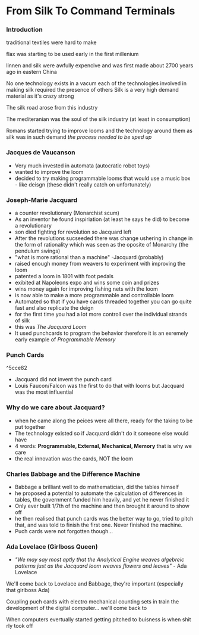 # From Silk To Command Terminals
### Introduction

traditional textiles were hard to make

flax was starting to be used early in the first millenium

linnen and silk were awfully expencive and was first made about 2700 years ago in eastern China

No one technology exists in a vacum
each of the technologies involved in making silk required the presence of others
Silk is a very high demand material as it's crazy strong

The silk road arose from this industry

The mediteranian was the soul of the silk industry (at least in consumption)


Romans started trying to improve looms and the technology around them as silk was in such demand
*the process needed to be sped up*

### Jacques de Vaucanson
- Very much invested in automata
  (autocratic robot toys)
- wanted to improve the loom
- decided to try making programmable looms that would use a music box - like deisgn (these didn't really catch on unfortunately)

### Joseph-Marie Jacquard
- a counter revolutionary (Monarchist scum)
- As an inventor he found inspiriation (at least he says he did) to become a revolutionary
- son died fighting for revolution so Jacquard left
- After the revolutions sucseeded there was change ushering in change in the form of rationality which was seen as the oposite of Monarchy (the pendulum swings)
- "what is more rational than a machine" -Jacquard (probably)
- raised enough money from weavers to experiment with improving the loom
- patented a loom in 1801 with foot pedals
- exibited at Napoleons expo and wins some coin and prizes
- wins money again for improving fishing nets with the loom
- is now able to make a more programmable and controllable loom
- Automated so that if you have cards threaded together you can go quite fast and also replicate the deign
- for the first time you had a lot more controll over the individual strands of silk
- this was *The Jacquard Loom* 
- It used punchcards to program the behavior therefore it is an exremely early example of *Programmable Memory*

### Punch Cards
^5cce82
- Jacquard did not invent the punch card
- Louis Faucon/Falcon was the first to do that with looms but Jacquard was the most influential

### Why do we care about Jacquard?
- when he came along the peices were all there, ready for the taking to be put together
- The technology existed so if Jacquard didn't do it someone else would have
- 4 words: **Programmable, External, Mechanical, Memory** that is why we care
- the real innovation was the cards, NOT the loom

### Charles Babbage and the Difference Machine
- Babbage a brilliant well to do mathematician, did the tables himself
- he proposed a potential to automate the calculation of differences in tables, the government funded him heavily, and yet he never finished it
- Only ever built 1/7th of the machine and then brought it around to show off
- he then realised that punch cards was the better way to go, tried to pitch that, and was told to finish the first one. Never finished the machine.
- Puch cards were not forgotten though...


### Ada Lovelace (Girlboss Queen)
- *"We may say most aptly that the Analytical Engine weaves algebreic patterns just as the Jacquard loom weaves flowers and leaves"* - Ada Lovelace

We'll come back to Lovelace and Babbage, they're important (especially that girlboss Ada)

Coupling puch cards with electro mechanical counting sets in train the development of the digital computer... we'll come back to

When computers evertually started getting pitched to buisness is when shit rly took off